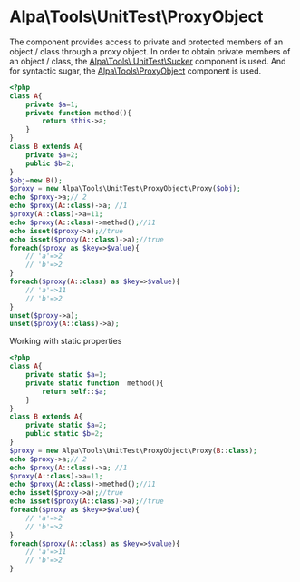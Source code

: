 ﻿
# Alpa\Tools\UnitTest\ProxyObject

The component provides access to private and protected members of an object / class through a proxy object.
In order to obtain private members of an object / class, the [Alpa\Tools\ UnitTest\Sucker](/docs/UnitTest/Sucker/README.md) component is used. And for syntactic sugar, the [Alpa\Tools\ProxyObject](https://github.com/alexeyp0708/php_tools_proxy_object) component is used.

```php
<?php
class A{
	private $a=1;
	private function method(){
		return $this->a;
	}
}
class B extends A{
	private $a=2;
	public $b=2;
}
$obj=new B();
$proxy = new Alpa\Tools\UnitTest\ProxyObject\Proxy($obj);
echo $proxy->a;// 2
echo $proxy(A::class)->a; //1
$proxy(A::class)->a=11;
echo $proxy(A::class)->method();//11
echo isset($proxy->a);//true
echo isset($proxy(A::class)->a);//true
foreach($proxy as $key=>$value){
	// 'a'=>2
	// 'b'=>2
}
foreach($proxy(A::class) as $key=>$value){
	// 'a'=>11
	// 'b'=>2	
}
unset($proxy->a);
unset($proxy(A::class)->a);

```
Working with static properties
```php
<?php
class A{
	private static $a=1;
	private static function  method(){
		return self::$a;
	}
}
class B extends A{
	private static $a=2;
	public static $b=2;
}
$proxy = new Alpa\Tools\UnitTest\ProxyObject\Proxy(B::class);
echo $proxy->a;// 2
echo $proxy(A::class)->a; //1
$proxy(A::class)->a=11;
echo $proxy(A::class)->method();//11
echo isset($proxy->a);//true
echo isset($proxy(A::class)->a);//true
foreach($proxy as $key=>$value){
	// 'a'=>2
	// 'b'=>2
}
foreach($proxy(A::class) as $key=>$value){
	// 'a'=>11
	// 'b'=>2	
}
```

